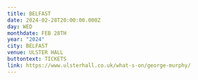 ```yaml
---
title: BELFAST
date: 2024-02-28T20:00:00.000Z
day: WED
monthdate: FEB 28TH
year: "2024"
city: BELFAST
venue: ULSTER HALL
buttontext: TICKETS
link: https://www.ulsterhall.co.uk/what-s-on/george-murphy/
---
```

